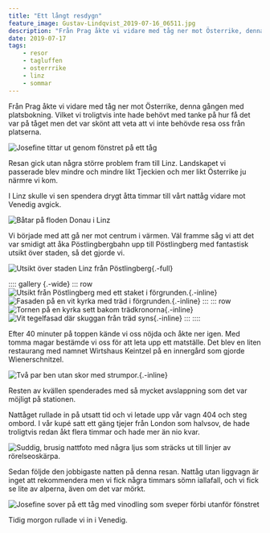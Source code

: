 ```yaml
---
title: "Ett långt resdygn"
feature_image: Gustav-Lindqvist_2019-07-16_06511.jpg
description: "Från Prag åkte vi vidare med tåg ner mot Österrike, denna gången med platsbokning. Vilket vi troligtvis inte hade behövt med tanke på hur…"
date: 2019-07-17
tags:
    - resor
    - tagluffen
    - osterrrike
    - linz
    - sommar
---
```


Från Prag åkte vi vidare med tåg ner mot Österrike, denna gången med platsbokning. Vilket vi troligtvis inte hade behövt med tanke på hur få det var på tåget men det var skönt att veta att vi inte behövde resa oss från platserna.

![Josefine tittar ut genom fönstret på ett tåg](20190716_132253.jpg)

Resan gick utan några större problem fram till Linz. Landskapet vi passerade blev mindre och mindre likt Tjeckien och mer likt Österrike ju närmre vi kom.

I Linz skulle vi sen spendera drygt åtta timmar till vårt nattåg vidare mot Venedig avgick.

![Båtar på floden Donau i Linz](Gustav-Lindqvist_2019-07-16_06511.jpg)

Vi började med att gå ner mot centrum i värmen. Väl framme såg vi att det var smidigt att åka Pöstlingbergbahn upp till Pöstlingberg med fantastisk utsikt över staden, så det gjorde vi.

![Utsikt över staden Linz från Pöstlingberg](Gustav-Lindqvist_2019-07-16_06517-Pano.jpg){.-full}

:::: gallery {.-wide}
::: row
![Utsikt från Pöstlingberg med ett staket i förgrunden.](Gustav-Lindqvist_2019-07-16_06538.jpg){.-inline}
![Fasaden på en vit kyrka med träd i förgrunden.](Gustav-Lindqvist_2019-07-16_06526.jpg){.-inline}
:::
::: row
![Tornen på en kyrka sett bakom trädkronorna](Gustav-Lindqvist_2019-07-16_06528.jpg){.-inline}
![Vit tegelfasad där skuggan från träd syns](Gustav-Lindqvist_2019-07-16_06535.jpg){.-inline}
:::
::::

Efter 40 minuter på toppen kände vi oss nöjda och åkte ner igen. Med tomma magar bestämde vi oss för att leta upp ett matställe. Det blev en liten restaurang med namnet Wirtshaus Keintzel på en innergård som gjorde Wienerschnitzel.

![Två par ben utan skor med strumpor.](20190716_210305-1.jpg){.-inline}

Resten av kvällen spenderades med så mycket avslappning som det var möjligt på stationen.

Nattåget rullade in på utsatt tid och vi letade upp vår vagn 404 och steg ombord. I vår kupé satt ett gäng tjejer från London som halvsov, de hade troligtvis redan åkt flera timmar och hade mer än nio kvar.

![Suddig, brusig nattfoto med några ljus som sträcks ut till linjer av rörelseoskärpa.](IMG_20190721_094943_294.jpg "Bad Gastein")

Sedan följde den jobbigaste natten på denna resan. Nattåg utan liggvagn är inget att rekommendera men vi fick några timmars sömn iallafall, och vi fick se lite av alperna, även om det var mörkt.

![Josefine sover på ett tåg med vinodling som sveper förbi utanför fönstret](20190717_071351-2.jpg)

Tidig morgon rullade vi in i Venedig.
